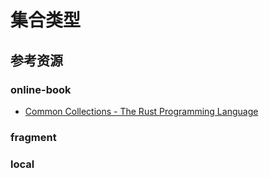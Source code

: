 # 集合类型

<!--ts-->


<!-- Created by https://github.com/ekalinin/github-markdown-toc -->
<!-- Added by: kuanhsiaokuo, at: Sun Jul 10 18:29:55 CST 2022 -->

<!--te-->

## 参考资源

### online-book

- [Common Collections - The Rust Programming Language](https://doc.rust-lang.org/book/ch08-00-common-collections.html)

### fragment

### local

